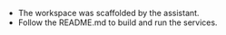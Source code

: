 - The workspace was scaffolded by the assistant.
- Follow the README.md to build and run the services.
